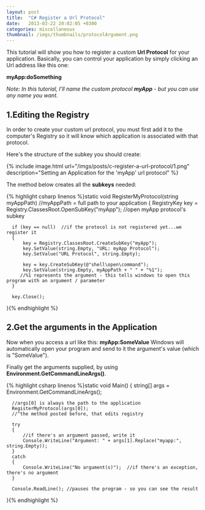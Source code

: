 ```yaml
---
layout: post
title:  "C# Register a Url Protocol"
date:   2013-03-22 20:02:05 +0300
categories: miscellaneous
thumbnail: /imgs/thumbnails/protocolArgument.png
---
```


This tutorial will show you how to register a custom **Url Protocol** for your application. Basically, you can control your application by simply clicking an Url address like this one:

**myApp:doSomething**

_Note: In this tutorial, I'll name the custom protocol **myApp** - but you can use any name you want._

## 1.Editing the Registry

In order to create your custom url protocol, you must first add it to the computer's Registry so it will know which application is associated with that protocol.

Here's the structure of the subkey you should create:

{% include image.html url="/imgs/posts/c-register-a-url-protocol/1.png" description="Setting an Application for the 'myApp' url protocol" %}

The method below creates all the **subkeys** needed:

{% highlight csharp linenos %}static void RegisterMyProtocol(string myAppPath)  //myAppPath = full path to your application
{
      RegistryKey key = Registry.ClassesRoot.OpenSubKey("myApp");  //open myApp protocol's subkey

      if (key == null)  //if the protocol is not registered yet...we register it
      {
          key = Registry.ClassesRoot.CreateSubKey("myApp"); 
          key.SetValue(string.Empty, "URL: myApp Protocol");
          key.SetValue("URL Protocol", string.Empty);

          key = key.CreateSubKey(@"shell\open\command");
          key.SetValue(string.Empty, myAppPath + " " + "%1");  
         //%1 represents the argument - this tells windows to open this program with an argument / parameter
      }

      key.Close();
}{% endhighlight %}

## 2.Get the arguments in the Application

Now when you access a url like this: **myApp:SomeValue** Windows will automatically open your program and send to it the argument's value (which is "SomeValue").

Finally get the arguments supplied, by using **Environment.GetCommandLineArgs()**.

{% highlight csharp linenos %}static void Main()
{
      string[] args = Environment.GetCommandLineArgs();

      //args[0] is always the path to the application
      RegisterMyProtocol(args[0]); 
      //^the method posted before, that edits registry      

      try
      {
          //if there's an argument passed, write it
          Console.WriteLine("Argument: " + args[1].Replace("myapp:", string.Empty));  
      }
      catch
      {
          Console.WriteLine("No argument(s)");  //if there's an exception, there's no argument
      }

      Console.ReadLine(); //pauses the program - so you can see the result
}{% endhighlight %}